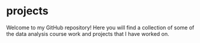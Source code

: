 # projects
Welcome to my GitHub repository! Here you will find a collection of some of the data analysis course work and projects that I have worked on.
